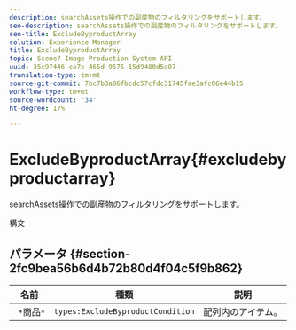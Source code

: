 ```yaml
---
description: searchAssets操作での副産物のフィルタリングをサポートします。
seo-description: searchAssets操作での副産物のフィルタリングをサポートします。
seo-title: ExcludeByproductArray
solution: Experience Manager
title: ExcludeByproductArray
topic: Scene7 Image Production System API
uuid: 35c97446-ca7e-465d-9575-15d9480d5a87
translation-type: tm+mt
source-git-commit: 7bc7b3a86fbcdc57cfdc31745fae3afc06e44b15
workflow-type: tm+mt
source-wordcount: '34'
ht-degree: 17%

---
```



# ExcludeByproductArray{#excludebyproductarray}

searchAssets操作での副産物のフィルタリングをサポートします。

構文

## パラメータ {#section-2fc9bea56b6d4b72b80d4f04c5f9b862}

| 名前 | 種類 | 説明 |
|---|---|---|
| ` *`商品`*` | `types:ExcludeByproductCondition` | 配列内のアイテム。 |

